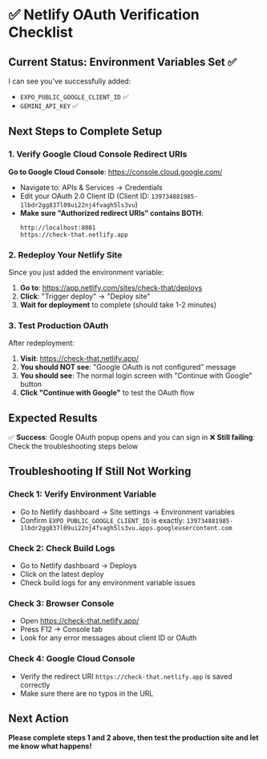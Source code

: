 # ✅ Netlify OAuth Verification Checklist

## Current Status: Environment Variables Set ✅

I can see you've successfully added:

- `EXPO_PUBLIC_GOOGLE_CLIENT_ID` ✅
- `GEMINI_API_KEY` ✅

## Next Steps to Complete Setup

### 1. Verify Google Cloud Console Redirect URIs

**Go to Google Cloud Console**: https://console.cloud.google.com/

- Navigate to: APIs & Services → Credentials
- Edit your OAuth 2.0 Client ID (Client ID: `139734881985-1lbdr2gg837l09ui22nj4fvagh5ls3vu`)
- **Make sure "Authorized redirect URIs" contains BOTH**:
  ```
  http://localhost:8081
  https://check-that.netlify.app
  ```

### 2. Redeploy Your Netlify Site

Since you just added the environment variable:

1. **Go to**: https://app.netlify.com/sites/check-that/deploys
2. **Click**: "Trigger deploy" → "Deploy site"
3. **Wait for deployment** to complete (should take 1-2 minutes)

### 3. Test Production OAuth

After redeployment:

1. **Visit**: https://check-that.netlify.app/
2. **You should NOT see**: "Google OAuth is not configured" message
3. **You should see**: The normal login screen with "Continue with Google" button
4. **Click "Continue with Google"** to test the OAuth flow

## Expected Results

✅ **Success**: Google OAuth popup opens and you can sign in
❌ **Still failing**: Check the troubleshooting steps below

## Troubleshooting If Still Not Working

### Check 1: Verify Environment Variable

- Go to Netlify dashboard → Site settings → Environment variables
- Confirm `EXPO_PUBLIC_GOOGLE_CLIENT_ID` is exactly: `139734881985-1lbdr2gg837l09ui22nj4fvagh5ls3vu.apps.googleusercontent.com`

### Check 2: Check Build Logs

- Go to Netlify dashboard → Deploys
- Click on the latest deploy
- Check build logs for any environment variable issues

### Check 3: Browser Console

- Open https://check-that.netlify.app/
- Press F12 → Console tab
- Look for any error messages about client ID or OAuth

### Check 4: Google Cloud Console

- Verify the redirect URI `https://check-that.netlify.app` is saved correctly
- Make sure there are no typos in the URL

## Next Action

**Please complete steps 1 and 2 above, then test the production site and let me know what happens!**
